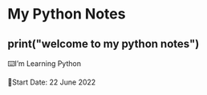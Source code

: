 # My Python Notes

## print("welcome to my python notes")

⌨️I’m Learning Python

🚩Start Date: 22 June 2022

